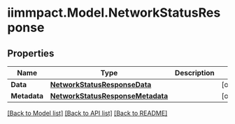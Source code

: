 # iimmpact.Model.NetworkStatusResponse
## Properties

Name | Type | Description | Notes
------------ | ------------- | ------------- | -------------
**Data** | [**NetworkStatusResponseData**](NetworkStatusResponseData.md) |  | [optional] 
**Metadata** | [**NetworkStatusResponseMetadata**](NetworkStatusResponseMetadata.md) |  | [optional] 

[[Back to Model list]](../README.md#documentation-for-models) [[Back to API list]](../README.md#documentation-for-api-endpoints) [[Back to README]](../README.md)

